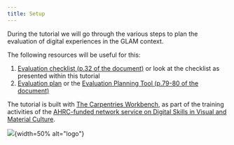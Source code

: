 ```yaml
---
title: Setup
---
```


During the tutorial we will go through the various steps to plan the evaluation of digital experiences in the GLAM context. 

The following resources will be useful for this:

1. [Evaluation checklist (p.32 of the document)](https://www.sharemuseumseast.org.uk/wp-content/uploads/2020/05/SHARE_Evaluation_Toolkit_FINAL_WEB.pdf) or look at the checklist as presented within this tutorial
2. [Evaluation plan](../files/evaluation_plan.pdf) or the [Evaluation Planning Tool (p.79-80 of the document)](https://www.sharemuseumseast.org.uk/wp-content/uploads/2020/05/SHARE_Evaluation_Toolkit_FINAL_WEB.pdf)


The tutorial is built with [The Carpentries Workbench](https://carpentries.github.io/sandpaper-docs/), as part of the training activities of the [AHRC-funded network service on Digital Skills in Visual and Material Culture](https://www.culturedigitalskills.org). 

![](../episodes/fig/colorlogo_centre.png){width=50% alt="logo"}



